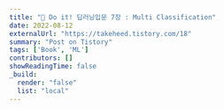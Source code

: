 ```yaml
---
title: "📗 Do it! 딥러닝입문 7장 : Multi Classification"
date: 2022-08-12
externalUrl: "https://takeheed.tistory.com/18"
summary: "Post on Tistory"
tags: ['Book', 'ML']
contributors: []
showReadingTime: false
_build:
  render: "false"
  list: "local"
---
```

